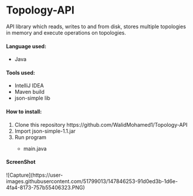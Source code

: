 # Topology-API
 API library which reads, writes to and from disk, stores multiple topologies in memory and execute operations on topologies.
 
 <h4>Language used:</h4>
 <ul>
  <li>Java</li>
 </ul>

<h4>Tools used:</h4>
 <ul>
  <li>IntelliJ IDEA</li>
  <li>Maven build</li>
  <li>json-simple lib</li>
 </ul>

<h4>How to install:</h4>
<ol>
 <li>Clone this repository https://github.com/WalidMohamed1/Topology-API</li>
 <li>Import json-simple-1.1.jar</li>
 <li>Run program</li>
   <ul>
      <li>main.java</li>
   </ul>
 </ol>
 
<h4>ScreenShot</h4>
![Capture](https://user-images.githubusercontent.com/51799013/147846253-91d0ed3b-1d6e-4fa4-8173-757b55406323.PNG)
